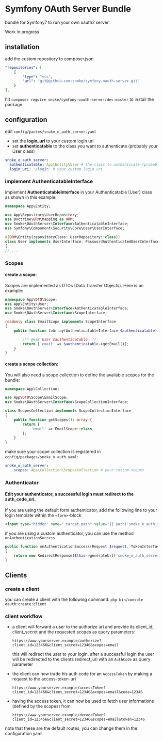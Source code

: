 # Symfony OAuth Server Bundle
bundle for Symfony7 to run your own oauth2 server

Work in progress

## installation
add the custom repository to composer.json
```yaml
"repositories": [
    {
        "type": "vcs",
        "url": "git@github.com:snoke/symfony-oauth-server.git"
    }
],
```

hit ```composer require snoke/symfony-oauth-server:dev-master``` to install the package

## configuration
edit ```config/packes/snoke_o_auth_server.yaml```
- set the **login_uri** to your custom login uri
- set **authenticatable** to the class you want to authenticate (probably your User class)
```yaml
snoke_o_auth_server:
  authenticatable: App\Entity\User # the class to authenticate (probably your user class)
  login_uri: '/login' # your custom login uri
```

### implement **AuthenticatableInterface** 
implement **AuthenticatableInterface**  in your Authenticatable (User) class as shown in this example:
```php
namespace App\Entity;

use App\Repository\UserRepository;
use Doctrine\ORM\Mapping as ORM;
use Snoke\OAuthServer\Interface\AuthenticatableInterface;
use Symfony\Component\Security\Core\User\UserInterface;

#[ORM\Entity(repositoryClass: UserRepository::class)]
class User implements UserInterface, PasswordAuthenticatedUserInterface, AuthenticatableInterface
{
// ...
```

### Scopes
#### create a scope:
Scopes are implemented as DTOs (Data Transfer Objects). Here is an example:
```php
namespace App\DTO\Scope;
use App\Entity\User;
use Snoke\OAuthServer\Interface\AuthenticatableInterface;
use Snoke\OAuthServer\Interface\ScopeInterface;

readonly class EmailScope implements ScopeInterface
{
    public function toArray(AuthenticatableInterface $authenticatable): array {

        /** @var User $authenticatable  */
        return ['email' => $authenticatable->getEmail()];
    }
}
```
#### create a scope collection:
You will also need a scope collection to define the available scopes for the bundle:
```php
namespace App\Collection;

use App\DTO\Scope\EmailScope;
use Snoke\OAuthServer\Interface\ScopeCollectionInterface;

class ScopesCollection implements ScopeCollectionInterface
{
    public function getScopes(): array {
        return [
            'email' => EmailScope::class
        ];
    }
}
```

make sure your scope collection is registered in ```config/packages/snoke_o_auth.yaml```:
```yaml
snoke_o_auth_server:
    scopes: App\Collection\ScopesCollection # your custom scopes
```

### Authenticator
#### Edit your authenticator, a successful login must redirect to the auth_code_uri.

If you are using the default form authenticator, add the following line to your login template within the ```<form>```-block
```html
<input type="hidden" name="_target_path" value="{{ path('snoke_o_auth_server_auth_code') }}">
```
if you are using a custom authenticator, you can use the method ```onAuthenticationSuccess```
```php
public function onAuthenticationSuccess(Request $request, TokenInterface $token, string $firewallName): ?Response
{
    return new RedirectResponse($this->generateUrl('snoke_o_auth_server_auth_code'));
}
```

## Clients
### create a client
you can create a client with the following command:
```php bin/console oauth:create:client```
### client workflow
- a client will forward a user to the authorize uri and provide its client_id, client_secret and the requested scopes as query parameters:

  ```https://www.yourserver.example/authorize?client_id=123456&client_secret=12346&scopes=email```

  this will redirect the user to your login. after a successful login the user will be redirected to the clients redirect_uri with an ```AuthCode``` as query parameter


- the client can now trade his auth code for an ```AccessToken``` by making a request to the access-token-uri
  
    ```https://www.yourserver.example/accessToken?client_id=123456&client_secret=12346&scopes=email&code=12346```


- having the access token, it can now be used to fetch user informations (defined by the scopes) from
  
  ```https://www.yourserver.example/decodeToken?client_id=123456&client_secret=12346&scopes=email&token=12346```

note that these are the default routes, you can change them in the configuration yaml

